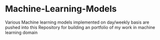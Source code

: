 # Machine-Learning-Models
Various Machine learning models implemented on day/weekly basis are pushed into this Repository for building an portfolio of my work in machine learning domain


